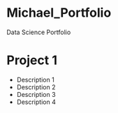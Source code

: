 # Michael_Portfolio
Data Science Portfolio

# Project 1
* Description 1
* Description 2
* Description 3
* Description 4



